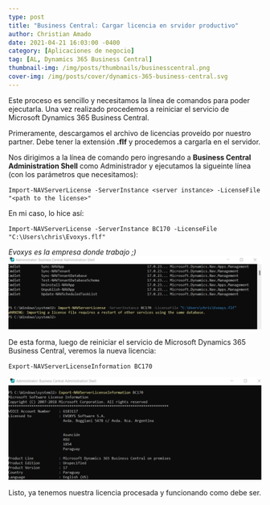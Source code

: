```yaml
---
type: post
title: "Business Central: Cargar licencia en srvidor productivo"
author: Christian Amado
date: 2021-04-21 16:03:00 -0400
category: [Aplicaciones de negocio]
tag: [AL, Dynamics 365 Business Central]
thumbnail-img: /img/posts/thumbnails/businesscentral.png
cover-img: /img/posts/cover/dynamics-365-business-central.svg
---
```


Este proceso es sencillo y necesitamos la línea de comandos para poder ejecutarla. Una vez realizado procedemos a reiniciar el servicio de Microsoft Dynamics 365 Business Central.

<!--more-->

Primeramente, descargamos el archivo de licencias proveído por nuestro partner. Debe tener la extensión **.flf** y procedemos a cargarla en el servidor.  

Nos dirigimos a la línea de comando pero ingresando a **Business Central Administration Shell** como Administrador y ejecutamos la sigueinte línea (con los parámetros que necesitamos):  
```
Import-NAVServerLicense -ServerInstance <server instance> -LicenseFile "<path to the license>"
```
En mi caso, lo hice así:
```
Import-NAVServerLicense -ServerInstance BC170 -LicenseFile "C:\Users\chris\Evoxys.flf"
```
*Evoxys es la empresa donde trabajo ;)*  
![](/img/posts/2021/04/21/License2.png) 

De esta forma, luego de reiniciar el servicio de Microsoft Dynamics 365 Business Central, veremos la nueva licencia:
```
Export-NAVServerLicenseInformation BC170
```
![](/img/posts/2021/04/21/License3.png)

Listo, ya tenemos nuestra licencia procesada y funcionando como debe ser.